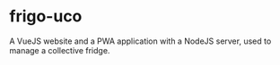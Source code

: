 # frigo-uco
A VueJS website and a PWA application with a NodeJS server, used to manage a collective fridge.
